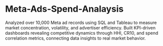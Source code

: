 # Meta-Ads-Spend-Analaysis
Analyzed over 10,000 Meta ad records using SQL and Tableau to measure market concentration, volatility, and advertiser efficiency. Built KPI-driven dashboards revealing competitive dynamics through HHI, CR10, and spend correlation metrics, connecting data insights to real market behavior.
